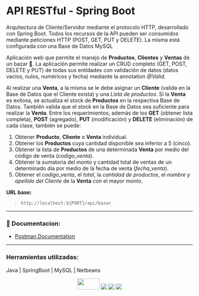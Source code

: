 # API RESTful - Spring Boot

Arquitectura de Cliente/Servidor mediante el protocolo HTTP, desarrollado con Spring Boot.
Todos los recursos de la API pueden ser consumidos mediante peticiones HTTP (POST, GET, PUT y DELETE). La misma está configurada con una Base de Datos MySQL

Aplicación web que permite el manejo de **Productos**, **Clientes** y **Ventas** de un bazar :shopping_cart:. La aplicación permite realizar un CRUD completo (GET, POST, DELETE y PUT) de todas sus entidades con validación de datos (datos vacíos, nulos, numéricos y fecha) mediante la annotation _@Valid_. 

Al realizar una **Venta**, a la misma se le debe asignar un **Cliente** (valida en la Base de Datos que el Cliente exista) y una _Lista de productos_. Si la **Venta** es exitosa, se actualiza el stock de **Productos** en la respectiva Base de Datos. También valida que el stock en la Base de Datos sea suficiente para realizar la **Venta**.
Entre los requerimientos, además de los **GET** (obtener lista completa), **POST** (agregado), **PUT** (modificación) y **DELETE** (eliminación) de cada clase, también se puede:
1. Obtener **Producto**, **Cliente** o **Venta** individual.
2. Obtener los **Productos** cuya cantidad disponible sea inferior a 5 (cinco).
3. Obtener la lista de **Productos** de una determinada **Venta** por medio del código de venta (_codigo_venta_).
4. Obtener la sumatoria del monto y cantidad total de ventas de un determinado día por medio de la fecha de venta (_fecha_venta_).
5. Obtener el _codigo_venta_, el _total_, la _cantidad de productos_, el _nombre y apellido del Cliente_ de la **Venta** con el mayor monto.


**URL base:** 
>`http://localhost:${PORT}/api/bazar`


---

### :page_facing_up: Documentacion:
- [Postman Documentation](https://documenter.getpostman.com/view/32556955/2s9YywdeZ1)

---
### Herramientas utilizadas:
Java | SpringBoot | MySQL | Netbeans 

<div align="center">
<img width="60" height="30" src="https://elblogdecodigo.files.wordpress.com/2014/12/java_logo.png" />

<img src="https://img.shields.io/badge/Spring_Boot-F2F4F9?style=for-the-badge&logo=spring-boot" />

<img src="https://img.shields.io/badge/MySQL-005C84?style=for-the-badge&logo=mysql&logoColor=white" />

<img src="https://img.shields.io/badge/apache%20netbeans-1B6AC6?style=for-the-badge&logo=apache%20netbeans%20IDE&logoColor=white" />
</div

